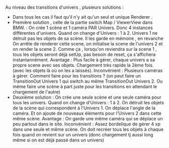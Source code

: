 Au niveau des transitions d'univers , plusieurs solutions :

- Dans tous les cas il faut qu'il n'y ait qu'un seul et unique Renderer .
- Première solution , celle de la partie switch Map / ViewerView dans BMW. :
  On crée 1 scène et 1 caméra PAR Univers. Donc 4 instances différentes d'univers. Quand on change d'Univers : 1 à 2. Univers 1 ne détruit pas les objets de sa scène. Il les garde en mémoire
  , en revanche On arrête de renderer cette scene, on initialise la scene de l'univers 2 et on render la scene 2. Comme ça , lorsqu'on reviendra sur la scene 1 , tous les objets seront déjà setUp,
  pas besoin de reset, ça s'affichera instantannément.
  Avantage : Plus facile à gérer, chaque univers a sa propre scene avec ses objets. Chargement très rapide la 2ème fois. (avec les objets là où on les a laissés).
  Inconvénient : Plusieurs caméras à gérer. Comment faire pour les transitions ? (on peut faire un TransitionOut Univers 1 qui switch au même TransitionOut Univers 2. Ou même faire une scène à part juste pour les transitions en attendant le chargement de l'autre)
- Deuxième solution :
  On crée une seule scène et une seule caméra pour tous les univers. Quand on change d'Univers : 1 à 2. On détruit les objets de la scène qui correspondent à l'Univers 1. On déplace l'angle 
  de la caméra. Et on ajoute de nouveaux éléments pour l'Univers 2 dans cette même scène.
  Avantage : On garde une même caméra qui se déplace un peu partout dans le site.
  Inconvénient : Assez bordelique de gérer 4 xp dans une seule et même scène. On doit recréer tous les objets à chaque fois quand on revient sur un univers (donc chargement tj aussi long même si on est déjà passé dans un univers)